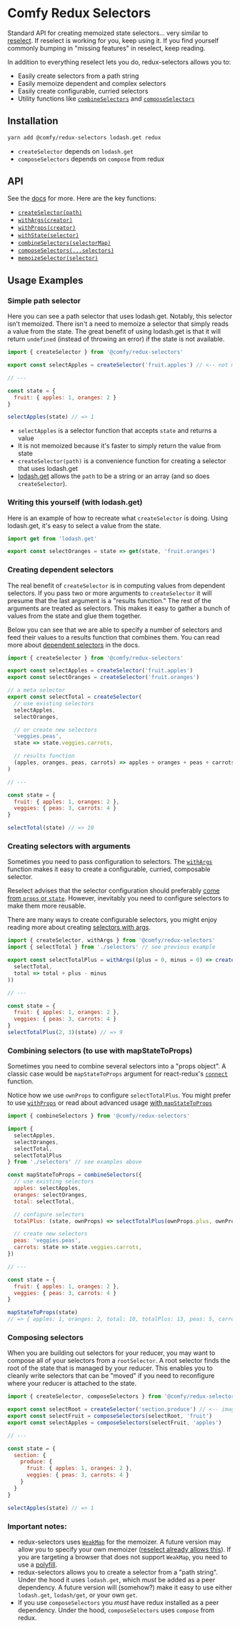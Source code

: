 # Comfy Redux Selectors
Standard API for creating memoized state selectors... very similar to [reselect](https://github.com/reactjs/reselect). If reselect is working for you, keep using it. If you find yourself commonly bumping in "missing features" in reselect, keep reading.

In addition to everything reselect lets you do, redux-selectors allows you to:

- Easily create selectors from a path string
- Easily memoize dependent and complex selectors
- Easily create configurable, curried selectors
- Utility functions like [`combineSelectors`](/docs/api/combineSelectors.md) and [`composeSelectors`](/docs/api/composeSelectors.md)

## Installation

```bash
yarn add @comfy/redux-selectors lodash.get redux
```

- `createSelector` depends on `lodash.get`
- `composeSelectors` depends on `compose` from redux

## API

See the [docs](/docs/) for more. Here are the key functions:

- [`createSelector(path)`](/docs/api/createSelector.md)
- [`withArgs(creator)`](/docs/api/withArgs.md)
- [`withProps(creator)`](/docs/api/withProps.md)
- [`withState(selector)`](/docs/api/withState.md)
- [`combineSelectors(selectorMap)`](/docs/api/combineSelectors.md)
- [`composeSelectors(...selectors)`](/docs/api/composeSelectors.md)
- [`memoizeSelector(selector)`](/docs/api/memoizeSelector.md)

## Usage Examples

### Simple path selector

Here you can see a path selector that uses lodash.get. Notably, this selector isn't memoized. There isn't a need to memoize a selector that simply reads a value from the state. The great benefit of using lodash.get is that it will return `undefined` (instead of throwing an error) if the state is not available.

```js
import { createSelector } from '@comfy/redux-selectors'

export const selectApples = createSelector('fruit.apples') // <-- not memoized

// ---

const state = {
  fruit: { apples: 1, oranges: 2 }
}

selectApples(state) // => 1
```

- `selectApples` is a selector function that accepts `state` and returns a value
- It is not memoized because it's faster to simply return the value from state
- `createSelector(path)` is a convenience function for creating a selector that uses lodash.get
- [lodash.get](https://lodash.com/docs/4.17.4#get) allows the `path` to be a string or an array (and so does `createSelector`).

### Writing this yourself (with lodash.get)

Here is an example of how to recreate what `createSelector` is doing. Using lodash.get, it's easy to select a value from the state.

```js
import get from 'lodash.get'

export const selectOranges = state => get(state, 'fruit.oranges')
```

### Creating dependent selectors

The real benefit of `createSelector` is in computing values from dependent selectors. If you pass two or more arguments to `createSelector` it will presume that the last argument is a "results function." The rest of the arguments are treated as selectors. This makes it easy to gather a bunch of values from the state and glue them together.

Below you can see that we are able to specify a number of selectors and feed their values to a results function that combines them. You can read more about [dependent selectors](/docs/usage/dependent-selectors.md) in the docs.

```js
import { createSelector } from '@comfy/redux-selectors'

export const selectApples = createSelector('fruit.apples')
export const selectOranges = createSelector('fruit.oranges')

// a meta selector
export const selectTotal = createSelector(
  // use existing selectors
  selectApples,
  selectOranges,

  // or create new selectors
  'veggies.peas',
  state => state.veggies.carrots,

  // results function
  (apples, oranges, peas, carrots) => apples + oranges + peas + carrots
)

// ---

const state = {
  fruit: { apples: 1, oranges: 2 },
  veggies: { peas: 3, carrots: 4 }
}

selectTotal(state) // => 10
```

### Creating selectors with arguments

Sometimes you need to pass configuration to selectors. The [`withArgs`](/docs/api/withArgs.md) function makes it easy to create a configurable, curried, composable selector.

Reselect advises that the selector configuration should preferably [come from `props` or `state`](https://github.com/reactjs/reselect/blob/master/README.md#q-how-do-i-create-a-selector-that-takes-an-argument). However, inevitably you need to configure selectors to make them more reusable.

There are many ways to create configurable selectors, you might enjoy reading more about creating [selectors with args](/docs/usage/selectors-with-args.md).

```js
import { createSelector, withArgs } from '@comfy/redux-selectors'
import { selectTotal } from './selectors' // see previous example

export const selectTotalPlus = withArgs((plus = 0, minus = 0) => createSelector(
  selectTotal,
  total => total + plus - minus
))

// ---

const state = {
  fruit: { apples: 1, oranges: 2 },
  veggies: { peas: 3, carrots: 4 }
}
selectTotalPlus(2, 3)(state) // => 9
```

### Combining selectors (to use with mapStateToProps)

Sometimes you need to combine several selectors into a "props object". A classic case would be `mapStateToProps` argument for react-redux's [`connect`](https://github.com/reactjs/react-redux/blob/master/docs/api.md#connectmapstatetoprops-mapdispatchtoprops-mergeprops-options) function.

Notice how we use `ownProps` to configure `selectTotalPlus`. You might prefer to use [`withProps`](/docs/api/withProps.md) or read about advanced usage [with `mapStateToProps`](/docs/usage/with-mapStateToProps.md)

```js
import { combineSelectors } from '@comfy/redux-selectors'

import {
  selectApples,
  selectOranges,
  selectTotal,
  selectTotalPlus
} from './selectors' // see examples above

const mapStateToProps = combineSelectors({
  // use existing selectors
  apples: selectApples,
  oranges: selectOranges,
  total: selectTotal,

  // configure selectors
  totalPlus: (state, ownProps) => selectTotalPlus(ownProps.plus, ownProps.minus)(state),

  // create new selectors
  peas: 'veggies.peas',
  carrots: state => state.veggies.carrots,
})

// ---

const state = {
  fruit: { apples: 1, oranges: 2 },
  veggies: { peas: 3, carrots: 4 }
}

mapStateToProps(state)
// => { apples: 1, oranges: 2, total: 10, totalPlus: 13, peas: 5, carrots: 6 }
```

### Composing selectors

When you are building out selectors for your reducer, you may want to compose all of your selectors from a `rootSelector`. A root selector finds the root of the state that is managed by your reducer. This enables you to cleanly write selectors that can be "moved" if you need to reconfigure where your reducer is attached to the state.

```js
import { createSelector, composeSelectors } from '@comfy/redux-selectors'

export const selectRoot = createSelector('section.produce') // <-- imagine if the "section" reducer is renamed to "department"
export const selectFruit = composeSelectors(selectRoot, 'fruit')
export const selectApples = composeSelectors(selectFruit, 'apples')

// ---

const state = {
  section: {
    produce: {
      fruit: { apples: 1, oranges: 2 },
      veggies: { peas: 3, carrots: 4 }
    }
  }
}

selectApples(state) // => 1
```

### Important notes:

- redux-selectors uses [`WeakMap`](https://developer.mozilla.org/en-US/docs/Web/JavaScript/Reference/Global_Objects/WeakMap) for the memoizer. A future version may allow you to specify your own memoizer ([reselect already allows this](https://github.com/reactjs/reselect/blob/master/README.md#createselectorcreatormemoize-memoizeoptions)). If you are targeting a browser that does not support `WeakMap`, you need to use a [polyfill](https://babeljs.io/docs/usage/polyfill/).
- redux-selectors allows you to create a selector from a "path string". Under the hood it uses `lodash.get`, which _must_ be added as a peer dependency. A future version will (somehow?) make it easy to use either `lodash.get`, `lodash/get`, or your own `get`.
- If you use `composeSelectors` you _must_ have redux installed as a peer dependency. Under the hood, `composeSelectors` uses `compose` from redux.
